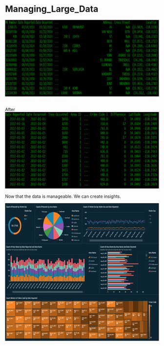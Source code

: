# Managing_Large_Data

<img src="Before.PNG" width="1000" height="250"></br></br>

After
<img src="After.PNG" width="1000" height="250">

Now that the data is manageable. We can create insights.

<img src="Data.PNG" width="1000" height="450">



